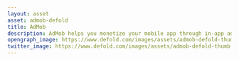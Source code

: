 ```yaml
---
layout: asset
asset: admob-defold
title: AdMob
description: AdMob helps you monetize your mobile app through in-app advertising. Ads can be displayed in a number of formats and are seamlessly added to platform native UI components.
opengraph_image: https://www.defold.com/images/assets/admob-defold-thumb.jpg
twitter_image: https://www.defold.com/images/assets/admob-defold-thumb.jpg
---
```

